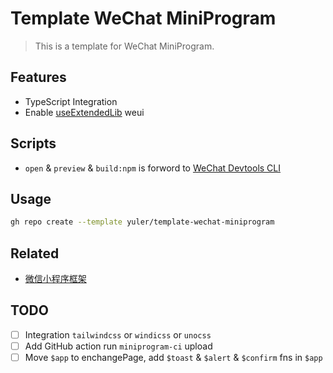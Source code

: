 # Template WeChat MiniProgram

> This is a template for WeChat MiniProgram.

## Features

- TypeScript Integration
- Enable [useExtendedLib](https://developers.weixin.qq.com/miniprogram/dev/reference/configuration/app.html#useExtendedLib) weui

## Scripts

- `open` & `preview` & `build:npm` is forword to [WeChat Devtools CLI](https://developers.weixin.qq.com/miniprogram/dev/devtools/cli.html)

## Usage

```bash
gh repo create --template yuler/template-wechat-miniprogram
```

## Related

- [微信小程序框架](https://developers.weixin.qq.com/miniprogram/dev/framework)

## TODO

- [ ] Integration `tailwindcss` or `windicss` or `unocss`
- [ ] Add GitHub action run `miniprogram-ci` upload
- [ ] Move `$app` to enchangePage, add `$toast` & `$alert` & `$confirm` fns in `$app`

<!-- Links -->

[wechat devtools]: https://developers.weixin.qq.com/miniprogram/dev/devtools/download.html
[wechat devtools cli]: https://developers.weixin.qq.com/miniprogram/dev/devtools/cli.html
